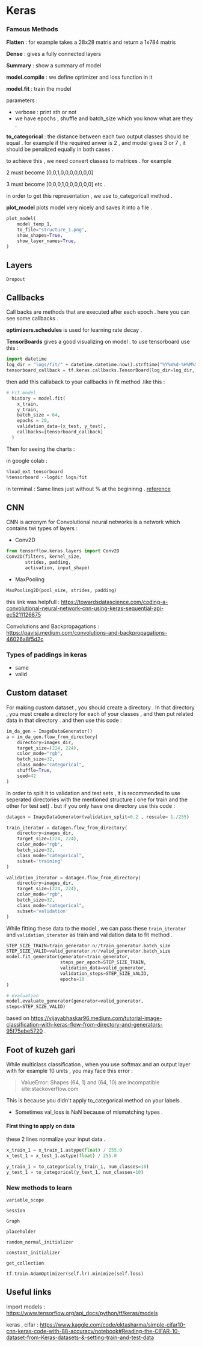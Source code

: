 # Keras 

### Famous Methods

**Flatten** : for example takes a 28x28 matris and return a 1x784 matris

**Dense** : gives a fully connected layers

**Summary** : show a summary of model 

**model.compile** : we define optimizer and loss function in it

**model.fit** : train the model 

parameters : 
* verbose : print sth or not 
* we have epochs , shuffle and batch_size which you know what are they . 


**to_categorical** : the distance between each two output classes should be equal . for example if the required anwer is 2 , and model gives 3 or 7 , it should be penalized equally in both cases . 

to achieve this , we need convert classes to matrices . for example 

2 must become [0,0,1,0,0,0,0,0,0,0]

3 must become [0,0,0,1,0,0,0,0,0,0]
etc .

in order to get this representation , we use to_categoricall method . 

**plot_model** plots model very nicely and saves it into a file . 
```python
plot_model(
    model_temp_1,
    to_file="structure_1.png",
    show_shapes=True,
    show_layer_names=True,
)
```

## Layers
`Dropout` 

## Callbacks 
Call backs are methods that are executed after each epoch . here you can see some callbacks . 

**optimizers.schedules** is used for learning rate decay . 

**TensorBoards** gives a good visualizing on model . to use tensorboard use this :
```python
import datetime
log_dir = "logs/fit/" + datetime.datetime.now().strftime("%Y%m%d-%H%M%S")
tensorboard_callback = tf.keras.callbacks.TensorBoard(log_dir=log_dir, histogram_freq=1)
```

then add this callaback to your callbacks in fit method .like this : 
```python
# Fit model
  history = model.fit(
    x_train, 
    y_train, 
    batch_size = 64, 
    epochs = 20,
    validation_data=(x_test, y_test),
    callbacks=[tensorboard_callback]
  )
```

Then for seeing the charts : 

in google colab : 
```python
%load_ext tensorboard
%tensorboard --logdir logs/fit
```

in terminal : Same lines just without % at the begininng . 
[reference](https://www.tensorflow.org/tensorboard/get_started)

## CNN

CNN is acronym for Convolutional neural networks is a network which contains twi types of layers : 
* Conv2D 
```python
from tensorflow.keras.layers import Conv2D
Conv2D(filters, kernel_size,
       strides, padding,
       activation, input_shape)
```

* MaxPooling 
```python
MaxPooling2D(pool_size, strides, padding)
```

this link was helpfull : https://towardsdatascience.com/coding-a-convolutional-neural-network-cnn-using-keras-sequential-api-ec5211126875

Convolutions and Backpropagations : https://pavisj.medium.com/convolutions-and-backpropagations-46026a8f5d2c

### Types of paddings in keras 
* same
* valid

## Custom dataset

For making custom dataset , you should create a directory . In that directory , you must create a directory for each of your classes , and then put related data in that directory . and then use this code : 
```python
im_da_gen = ImageDataGenerator()
a = im_da_gen.flow_from_directory(
    directory=images_dir,
    target_size=(224, 224),
    color_mode="rgb",
    batch_size=32,
    class_mode="categorical",
    shuffle=True,
    seed=42
)
```

In order to split it to validation and test sets , it is recommended to use seperated directories with the mentioned structure ( one for train and the other for test set) . but if you only have one directory use this code :
```python
datagen = ImageDataGenerator(validation_split=0.2 , rescale= 1./255)

train_iterator = datagen.flow_from_directory(
    directory=images_dir,
    target_size=(224, 224),
    color_mode="rgb",
    batch_size=32,
    class_mode="categorical",
    subset='training'
)

validation_iterator = datagen.flow_from_directory(
    directory=images_dir,
    target_size=(224, 224),
    color_mode="rgb",
    batch_size=32,
    class_mode="categorical",
    subset='validation'
)
```

While fitting these data to the model , we can pass these `train_iterator` and `validation_iterator` as train and validation data to fit method .
```python
STEP_SIZE_TRAIN=train_generator.n//train_generator.batch_size
STEP_SIZE_VALID=valid_generator.n//valid_generator.batch_size
model.fit_generator(generator=train_generator,
                    steps_per_epoch=STEP_SIZE_TRAIN,
                    validation_data=valid_generator,
                    validation_steps=STEP_SIZE_VALID,
                    epochs=10
)

# evaluation
model.evaluate_generator(generator=valid_generator,
steps=STEP_SIZE_VALID)
```

based on https://vijayabhaskar96.medium.com/tutorial-image-classification-with-keras-flow-from-directory-and-generators-95f75ebe5720 . 

## Foot of kuzeh gari

While multiclass classification , when you use softmax and an output layer with for example 10 units , you may face this error : 

> ValueError: Shapes (64, 1) and (64, 10) are incompatible site:stackoverflow.com

This is because you didn't apply to_categorical method on your labels  . 

* Sometimes val_loss is NaN because of mismatching types . 

#### First thing to apply on data 

these 2 lines normalize your input data . 

```python
x_train_1 = x_train_1.astype(float) / 255.0
x_test_1 = x_test_1.astype(float) / 255.0

y_train_1 = to_categorical(y_train_1, num_classes=10)
y_test_1 = to_categorical(y_test_1, num_classes=10)
```

### New methods to learn

`variable_scope`

`Session`

`Graph`

`placeholder`

`random_normal_initializer`

`constant_initializer`

`get_collection`

`tf.train.AdamOptimizer(self.lr).minimize(self.loss)`

## Useful links 
import models : https://www.tensorflow.org/api_docs/python/tf/keras/models

keras , cifar : https://www.kaggle.com/code/ektasharma/simple-cifar10-cnn-keras-code-with-88-accuracy/notebook#Reading-the-CIFAR-10-dataset-from-Keras-datasets-&-setting-train-and-test-data
